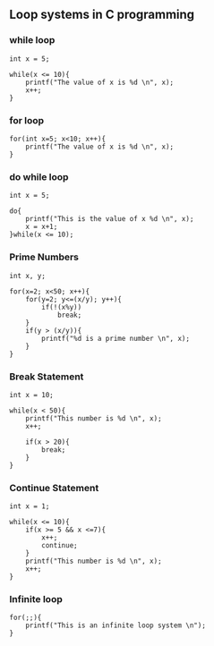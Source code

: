 ## Loop systems in C programming

### while loop

```
int x = 5;

while(x <= 10){
    printf("The value of x is %d \n", x);
    x++;
}
```

### for loop

```
for(int x=5; x<10; x++){
    printf("The value of x is %d \n", x);
}
```

### do while loop

```
int x = 5;

do{
    printf("This is the value of x %d \n", x);
    x = x+1;
}while(x <= 10);
```

### Prime Numbers

```
int x, y;

for(x=2; x<50; x++){
    for(y=2; y<=(x/y); y++){
        if(!(x%y))
            break;
    }
    if(y > (x/y)){
        printf("%d is a prime number \n", x);
    }
}
```

### Break Statement

```
int x = 10;

while(x < 50){
    printf("This number is %d \n", x);
    x++;

    if(x > 20){
        break;
    }
}
```

### Continue Statement

```
int x = 1;

while(x <= 10){
    if(x >= 5 && x <=7){
        x++;
        continue;
    }
    printf("This number is %d \n", x);
    x++;
}
```

### Infinite loop

```
for(;;){
    printf("This is an infinite loop system \n");
}
```

